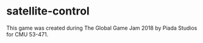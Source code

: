 # satellite-control
This game was created during The Global Game Jam 2018
by Piada Studios for CMU 53-471.
